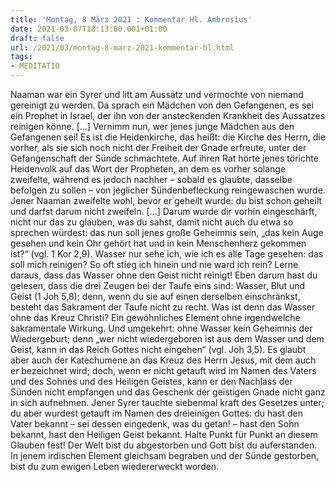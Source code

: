 ```yaml
---
title: 'Montag, 8 März 2021 : Kommentar Hl. Ambrosius'
date: 2021-03-07T18:13:00.001+01:00
draft: false
url: /2021/03/montag-8-marz-2021-kommentar-hl.html
tags: 
- MEDITATIO
---
```


Naaman war ein Syrer und litt am Aussatz und vermochte von niemand gereinigt zu werden. Da sprach ein Mädchen von den Gefangenen, es sei ein Prophet in Israel, der ihn von der ansteckenden Krankheit des Aussatzes reinigen könne. \[…\] Vernimm nun, wer jenes junge Mädchen aus den Gefangenen sei! Es ist die Heidenkirche, das heißt: die Kirche des Herrn, die vorher, als sie sich noch nicht der Freiheit der Gnade erfreute, unter der Gefangenschaft der Sünde schmachtete. Auf ihren Rat hörte jenes törichte Heidenvolk auf das Wort der Propheten, an dem es vorher solange zweifelte, während es jedoch nachher – sobald es glaubte, dasselbe befolgen zu sollen – von jeglicher Sündenbefleckung reingewaschen wurde. Jener Naaman zweifelte wohl, bevor er geheilt wurde: du bist schon geheilt und darfst darum nicht zweifeln. \[…\] Darum wurde dir vorhin eingeschärft, nicht nur das zu glauben, was du sahst, damit nicht auch du etwa so sprechen würdest: das nun soll jenes große Geheimnis sein, „das kein Auge gesehen und kein Ohr gehört hat und in kein Menschenherz gekommen ist?“ (vgl. 1 Kor 2,9). Wasser nur sehe ich, wie ich es alle Tage gesehen: das soll mich reinigen? So oft stieg ich hinein und nie ward ich rein? Lerne daraus, dass das Wasser ohne den Geist nicht reinigt! Eben darum hast du gelesen, dass die drei Zeugen bei der Taufe eins sind: Wasser, Blut und Geist (1 Joh 5,8); denn, wenn du sie auf einen derselben einschränkst, besteht das Sakrament der Taufe nicht zu recht. Was ist denn das Wasser ohne das Kreuz Christi? Ein gewöhnliches Element ohne irgendwelche sakramentale Wirkung. Und umgekehrt: ohne Wasser kein Geheimnis der Wiedergeburt; denn „wer nicht wiedergeboren ist aus dem Wasser und dem Geist, kann in das Reich Gottes nicht eingehen“ (vgl. Joh 3,5). Es glaubt aber auch der Katechumene an das Kreuz des Herrn Jesus, mit dem auch er bezeichnet wird; doch, wenn er nicht getauft wird im Namen des Vaters und des Sohnes und des Heiligen Geistes, kann er den Nachlass der Sünden nicht empfangen und das Geschenk der geistigen Gnade nicht ganz in sich aufnehmen. Jener Syrer tauchte siebenmal kraft des Gesetzes unter; du aber wurdest getauft im Namen des dreieinigen Gottes: du hast den Vater bekannt – sei dessen eingedenk, was du getan! – hast den Sohn bekannt, hast den Heiligen Geist bekannt. Halte Punkt für Punkt an diesem Glauben fest! Der Welt bist du abgestorben und Gott bist du auferstanden. In jenem irdischen Element gleichsam begraben und der Sünde gestorben, bist du zum ewigen Leben wiedererweckt worden.